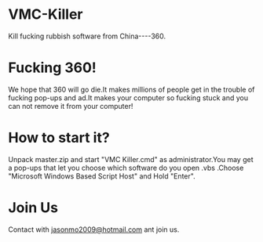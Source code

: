 # VMC-Killer
Kill fucking rubbish software from China----360.

# Fucking 360!
We hope that 360 will go die.It makes millions of people get in the trouble of fucking pop-ups and ad.It makes your computer so fucking stuck and you can not remove it from your computer!

# How to start it?
Unpack master.zip and start "VMC Killer.cmd" as administrator.You may get a pop-ups that let you choose which software do you open .vbs .Choose "Microsoft Windows Based Script Host" and Hold "Enter".

# Join Us
Contact with jasonmo2009@hotmail.com ant join us.
